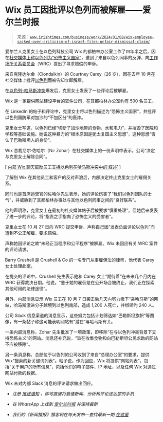 <!--yml

类别：未分类

日期：2024-05-27 14:36:45

-->

# Wix 员工因批评以色列而被解雇——爱尔兰时报

> 来源：[`www.irishtimes.com/business/work/2024/01/08/wix-employee-sacked-over-criticism-of-israel-files-unfair-dismissal-claim/`](https://www.irishtimes.com/business/work/2024/01/08/wix-employee-sacked-over-criticism-of-israel-files-unfair-dismissal-claim/)

爱尔兰人克里女士在以色列科技公司 Wix 的都柏林办公室工作了四年半之后，因在[社交媒体上称以色列为“恐怖主义国家”](https://www.irishtimes.com/ireland/2023/10/23/dublin-woman-fired-by-israeli-company-over-anti-israel-social-media-posts/)，遭到了来自以色列同事的反弹，向[工作场所关系委员会](https://www.irishtimes.com/tags/workplace-relations-commission/)（WRC）提出了寻求赔偿的申诉。

来自克隆达尔金（Clondalkin）的 Courtney Carey（26 岁），因在去年 10 月在社交媒体上批评[以色列](https://www.irishtimes.com/tags/israel/)而被告知立即解雇。

在[以色列-哈马斯冲突](https://www.irishtimes.com/tags/israel-hamas-conflict/)爆发后，克里女士发表了一些评论后被解雇。

Wix 是一家提供网站建设平台的软件公司，在其都柏林办公室约有 500 名员工。

在 LinkedIn 的帖子和评论中，克里女士将以色列描述为“恐怖主义国家”，并批评以色列国防军对加沙的“不加区分”的轰炸。

克里女士写道，以色列已经“切断了加沙地带的食物、水和电力”，并摧毁了医院和学校等基础设施。她说这种暴力的“根本原因是犹太复国主义思想”，这种思想“否认了巴勒斯坦人的身份”。

Wix 总裁尼尔·佐哈尔（Nir Zohar）在社交媒体上的一份声明中表示，公司“决定与克里女士解除合同”。

[ [内部 Wix 聊天鼓励员工支持以色列在哈马斯冲突中的‘叙述’](https://www.irishtimes.com/ireland/2023/10/24/internal-wix-chat-encouraged-staff-to-support-israels-narrative-in-hamas-conflict/) ]

了解到 Wix 在其他员工和客户的反对声浪后，内部决定终止克里女士的雇佣关系。

同时也是首席运营官的佐哈尔先生表示，她的评论伤害了“我们以色列团队的士气”，并威胁到了其都柏林办事处与其他以色列同事之间的“良好联系”。

他的声明称，克里女士在最初的社交媒体帖子后被要求“慎重处理”，但她后来发表了进一步的评论，将“指责之手指向了恐怖主义的受害者”。

克里女士在 10 月 27 日向 WRC 提交申诉，声称自己因“发表负面评论以色列”而遭到不公正解雇，要求赔偿。

声称她因评论之故“未经正当程序和公平程序”被解雇。Wix 未回应有关 WRC 案件的评论请求。

Barry Crushell 是 Crushell & Co 的一名专门从事雇佣法的律师，他代表 Carey 女士处理此案。

在提交的评论中，Crushell 先生表示他和 Carey 女士“期待着”在未来几个月内在 WRC 获得裁决日期。他说，“鉴于她的雇佣是在公开场合被终止，我们正在探索其他可用的法律途径”。

另外，内部消息显示 Wix 员工在 10 月 7 日袭击后几天内努力撤下“亲哈马斯”的网站，哈马斯激进分子越境到以色列南部，造成 1,200 人死亡，并绑架约 240 人。

公司 Slack 信息渠道的消息显示，这些努力包括计划筛选如“巴勒斯坦旗帜”等图像，有一条帖子称这可能表明网站有“潜在”与哈马斯有关。

一条内部消息称，Zohar 先生批准了一项政策，即移除“在与以色列冲突背景下支持恐怖主义”的网站。消息还补充说，“旨在收集食物和向巴勒斯坦公民求助的网站不应被移除”。

另一条消息称，总部位于以色列的公司收到了来自“总理办公室”的要求，提供 Wix“搜索的新关键词列表”。帖子说，作为回应，Wix 将提供“网站列表”，包括“关于用户的所有信息”，包括他们的电子邮件、IP 地址，以及任何 Wix 对通过网站付款的数据。

Wix 未对内部 Slack 消息的评论请求做出回应。

+   *注册* [*推送通知*](https://www.irishtimes.com/media/2023/11/07/stay-informed-with-push-alerts-from-the-irish-times-delivered-straight-to-your-phone/) *，即可直接将最佳新闻、分析和评论送达您的手机*

+   *在 WhatsApp 上找到* [*爱尔兰时报*](https://www.irishtimes.com/media/2023/10/27/find-the-irish-times-on-whatsapp-and-stay-up-to-date/) *并保持最新*

+   *我们的《新闻播报》播客现在每天发布—查找最新一期* [*在这里*](https://www.irishtimes.com/podcasts/in-the-news/)
